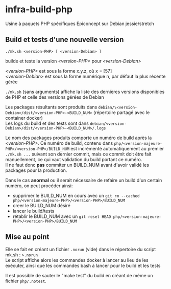 # infra-build-php
Usine à paquets PHP spécifiques Epiconcept sur Debian jessie/stretch

## Build et tests d'une nouvelle version

````
./mk.sh <version-PHP> [ <version-Debian> ]
````
builde et teste la version _\<version-PHP>_ pour _\<version-Debian>_

_\<version-PHP>_ est sous la forme x.y.z, où x = [57] \
_\<version-Debian>_ est sous la forme numérique n, par défaut la plus récente gérée

````./mk.sh```` (sans arguments) affiche la liste des dernières versions disponibles de PHP et celle des versions gérées de Debian

Les packages résultants sont produits dans ````debian/\<version-Debian>/dist/<version-PHP>-<BUILD_NUM>```` (répertoire partagé avec le container docker) \
Les logs du build et des tests sont dans ````debian/<version-Debian>/dist/<version-PHP>-<BUILD_NUM>/.logs````

Le nom des packages produits comporte un numéro de build après la _\<version-PHP>_.
Ce numéro de build, contenu dans ````php/<version-majeure-PHP>/<version-PHP>/BUILD_NUM```` est incrémenté automatiquement au premier ````./mk.sh ...```` suivant son dernier commit,
mais ce commit doit être fait manuellement, ce qui vaut validation du build portant ce numéro. \
Il ne faut donc **pas** commiter un BUILD_NUM avant d'avoir validé les packages pour la production.

Dans le cas **anormal** ou il serait nécessaire de refaire un build d'un certain numéro, on peut procéder ainsi:
* supprimer le BUILD_NUM en cours avec un ````git rm --cached php/<version-majeure-PHP>/<version-PHP>/BUILD_NUM````
* creer le BUILD_NUM désiré
* lancer le build/tests
* rétablir le BUILD_NUM avec un ````git reset HEAD php/<version-majeure-PHP>/<version-PHP>/BUILD_NUM````

## Mise au point

Elle se fait en créant un fichier ````.norun```` (vide) dans le répertoire du script mk.sh : ````>.norun```` \
Le script affiche alors les commandes docker à lancer au lieu de les exécuter,
ainsi que les commandes bash à lancer pour le build et les tests

Il est possible de sauter le "make test" du build en créant de même un fichier ````php/.notest````.
